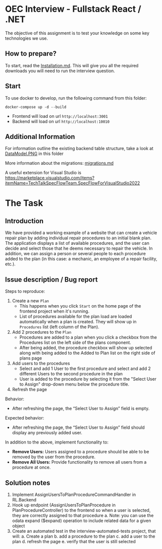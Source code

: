 # OEC Interview - Fullstack React / .NET

The objective of this assignment is to test your knowledge on some key technologies we use. 

## How to prepare?

To start, read the [Installation.md](Installation.md). This will give you all the required downloads you will need to run the interview question.

## Start

To use docker to develop, run the following command from this folder:
```
docker-compose up -d --build
```

- Frontend will load on url `http://localhost:3001`
- Backend will load on url `http://localhost:10010`

## Additional Information

For information outline the existing backend table structure, take a look at [DataModel.PNG](DataModel.PNG) in this folder

More information about the migrations: [migrations.md](./Interview/RL.Data/migrations.md)

A useful extension for Visual Studio is https://marketplace.visualstudio.com/items?itemName=TechTalkSpecFlowTeam.SpecFlowForVisualStudio2022

# The Task

## Introduction

We have provided a working example of a website that can create a vehicle repair plan by adding individual repair procedures to an initial blank plan. The application displays a list of available procedures, and the user can decide and select those that he deems necessary to repair the vehicle. In addition, we can assign a person or several people to each procedure added to the plan (in this case: a mechanic, an employee of a repair facility, etc.). 

## Issue description / Bug report

Steps to reproduce:

1. Create a new `Plan`
   - This happens when you click `Start` on the home page of the frontend project when it's running.
   - List of procedures available for the plan load are loaded automatically when a plan is created. They will show up in `Procedures` list (left column of the Plan).
1. Add 2 procedures to the `Plan`
   - Procedures are added to a plan when you click a checkbox from the Procedures list on the left side of the plans component.
   - After being added, the procedure checkbox will show up selected along with being added to the Added to Plan list on the right side of plans page
1. Add users to the procedures
   - Select and add 1 User to the first procedure and select and add 2 different Users to the second procedure in the plan
   - User is added to the procedure by selecting it from the "Select User to Assign" drop-down menu below the procedure title.
1.  Refresh the page

Behavior:

- After refreshing the page, the “Select User to Assign” field is empty.

Expected behavior:

- After refreshing the page, the “Select User to Assign” field should display any previously added user.

In addition to the above, implement functionality to:

-  **Remove Users:**
Users assigned to a procedure should be able to be removed by the user from the procedure.
- **Remove All Users:**
Provide functionality to remove all users from a procedure at once.

## Solution notes
1. Implement AssignUsersToPlanProcedureCommandHandler in RL.Backend
2. Hook up endpoint (AssignUsersToPlanProcedure in PlanProcedureController) to the frontend so when a user is selected, they are correctly assigned to that procedure
   a. Note: you can use the odata expand ($expand) operation to include related data for a given object
3. Create an automated test in the interview-automated-tests project, that will:
   a. Create a plan
   b. add a procedure to the plan
   c. add a user to the plan
   d. refresh the page
   e. verify that the user is still selected
